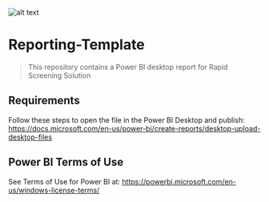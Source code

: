![alt text](https://store-images.s-microsoft.com/image/apps.39763.73792937-4301-4b9d-afe6-49c56a73671b.59a8c072-5293-44e2-a11d-c4e4dff9246c.3413aac0-262d-4181-813e-8f4c7feb2d1d)
# Reporting-Template

> This repository contains a Power BI desktop report for Rapid Screening Solution

## Requirements

Follow these steps to open the file in the Power BI Desktop and publish: https://docs.microsoft.com/en-us/power-bi/create-reports/desktop-upload-desktop-files

## Power BI Terms of Use

See Terms of Use for Power BI at: https://powerbi.microsoft.com/en-us/windows-license-terms/

